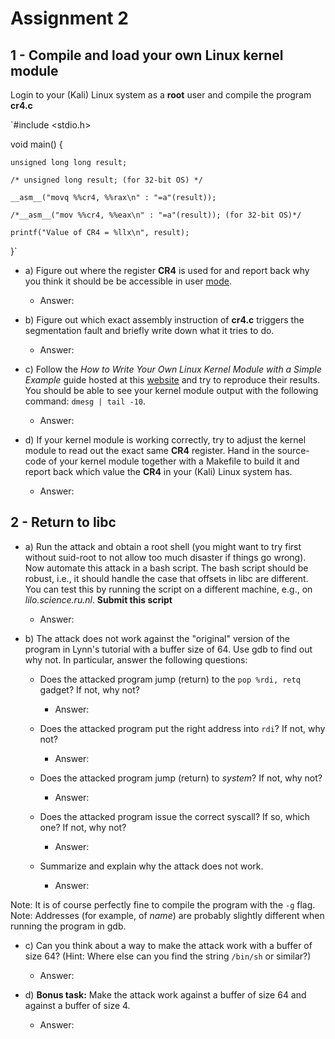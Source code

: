 # Assignment 2

## 1 - Compile and load your own Linux kernel module


Login to your (Kali) Linux system as a **root** user and compile the program **cr4.c**

`#include <stdio.h>

void main() {

	unsigned long long result;

	/* unsigned long result; (for 32-bit OS) */

	__asm__("movq %%cr4, %%rax\n" : "=a"(result));

	/*__asm__("mov %%cr4, %%eax\n" : "=a"(result)); (for 32-bit OS)*/

	printf("Value of CR4 = %llx\n", result);
}`




* a) Figure out where the register **CR4** is used for and report back why you think it should be be accessible in user [mode](http://en.wikipedia.org/wiki/Control_register).

	* Answer:

* b) Figure out which exact assembly instruction of **cr4.c** triggers the segmentation fault and briefly write down what it tries to do.
	
	* Answer: 

* c) Follow the *How to Write Your Own Linux Kernel Module with a Simple Example* guide hosted at this [website](http://www.thegeekstuff.com/2013/07/write-linux-kernel-module/) and try to reproduce their results. You should be able to see your kernel module output with the following command: `dmesg | tail -10`.

	* Answer:

* d) If your kernel module is working correctly, try to adjust the kernel module to read out the exact same **CR4** register. Hand in the source-code of your kernel module together with a Makefile to build it and report back which value the **CR4** in your (Kali) Linux system has.

	* Answer:


## 2 - Return to libc

* a) Run the attack and obtain a root shell (you might want to try first without suid-root to not allow too much disaster if things go wrong). Now automate this attack in a bash script. The bash script should be robust, i.e., it should handle the case that offsets in libc are different. You can test this by running the script on a different machine, e.g., on *lilo.science.ru.nl*. **Submit this script**
	
	* Answer:

* b) The attack does not work against the "original" version of the program in Lynn's tutorial with a buffer size of 64. Use gdb to find out why not. In particular, answer the following questions:
	
	* Does the attacked program jump (return) to the `pop %rdi, retq` gadget? If not, why not?

		* Answer:

	* Does the attacked program put the right address into `rdi`? If not, why not?
	
		* Answer:

	* Does the attacked program jump (return) to *system*? If not, why not?
	
		* Answer:

	* Does the attacked program issue the correct syscall? If so, which one? If not, why not?
	
		* Answer:

	* Summarize and explain why the attack does not work.
	
		* Answer:


Note: It is of course perfectly fine to compile the program with the `-g` flag.
Note: Addresses (for example, of *name*) are probably slightly different when running the program in gdb.

* c) Can you think about a way to make the attack work with a buffer of size 64? (Hint: Where else can you find the string `/bin/sh` or similar?)

	* Answer:

* d) **Bonus task:** Make the attack work against a buffer of size 64 and against a buffer of size 4.

	* Answer:							